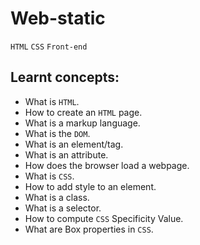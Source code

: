# Web-static

`HTML` `CSS` `Front-end`

## Learnt concepts:

* What is `HTML`.
* How to create an `HTML` page.
* What is a markup language.
* What is the `DOM`.
* What is an element/tag.
* What is an attribute.
* How does the browser load a webpage.
* What is `CSS`.
* How to add style to an element.
* What is a class.
* What is a selector.
* How to compute `CSS` Specificity Value.
* What are Box properties in `CSS`.

